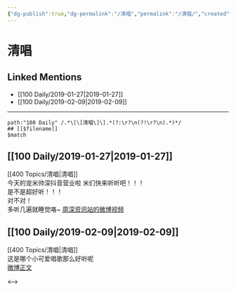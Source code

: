 ```yaml
---
{"dg-publish":true,"dg-permalink":"/清唱","permalink":"/清唱/","created":"2022-12-22T13:45:14.000+08:00","updated":"2023-04-10T17:23:04.473+08:00"}
---
```


# 清唱

## Linked Mentions
- [[100 Daily/2019-01-27\|2019-01-27]]
- [[100 Daily/2019-02-09\|2019-02-09]]


---

```expander
path:"100 Daily" /.*\[\[清唱\]\].*(?:\r?\n(?!\r?\n).*)*/
## [[$filename]]
$match
```
## [[100 Daily/2019-01-27\|2019-01-27]]
[[400 Topics/清唱\|清唱]]  
今天的宠米帅深抖音营业啦 米们快来听听吧！！！  
是不是超好听！！！  
对不对！  
多听几遍就睡觉咯~ [周深资讯站的微博视频](https://video.weibo.com/show?fid=1034:4333220511039605)

## [[100 Daily/2019-02-09\|2019-02-09]]
[[400 Topics/清唱\|清唱]]  
这是哪个小可爱唱歌那么好听呢  
[微博正文](https://weibo.com/detail/4337719184169100)

<-->